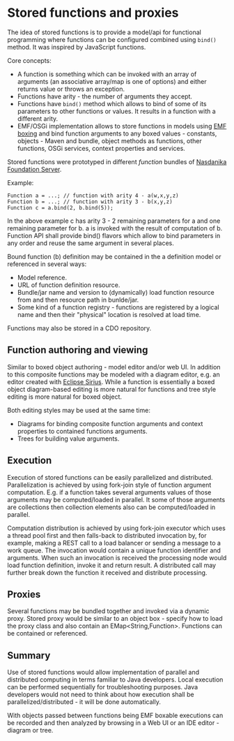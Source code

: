 # Stored functions and proxies

The idea of stored functions is to provide a model/api for functional programming where functions can be configured combined using ``bind()`` method. 
It was inspired by JavaScript functions.

Core concepts:
- A function is something which can be invoked with an array of arguments (an associative array/map is one of options) and either returns value or throws an exception.
- Functions have arity - the number of arguments they accept.
- Functions have ``bind()`` method which allows to bind of some of its parameters to other functions or values. It results in a function with a different arity.
- EMF/OSGi implementation allows to store functions in models using [EMF boxing](emf-boxing.html) and bind function arguments to any boxed values - constants, objects - Maven and bundle, object methods as functions, other functions, OSGi services, context properties and services.

Stored functions were prototyped in different *function* bundles of [Nasdanika Foundation Server](https://github.com/Nasdanika/server/tree/before-cleanup).

Example:

```
Function a = ...; // function with arity 4 - a(w,x,y,z)
Function b = ...; // function with arity 3 - b(x,y,z)
Function c = a.bind(2, b.bind(5));
```

In the above example c has arity 3 - 2 remaining parameters for a and one remaining parameter for b. a is invoked with the result of computation of b.
Function API shall provide bind() flavors which allow to bind parameters in any order and reuse the same argument in several places. 

Bound function (b) definition may be contained in the a definition model or referenced in several ways:
- Model reference.
- URL of function definition resource.
- Bundle/jar name and version to (dynamically) load function resource from and then resource path in bunlde/jar.
- Some kind of a function registry - functions are registered by a logical name and then their "physical" location is resolved at load time.

Functions may also be stored in a CDO repository.

## Function authoring and viewing

Similar to boxed object authoring - model editor and/or web UI. 
In addition to this composite functions may be modeled with a diagram editor, e.g. an editor created with [Eclipse Sirius](https://www.eclipse.org/sirius/). 
While a function is essentially a boxed object diagram-based editing is more natural for functions and tree style editing is more natural for boxed object. 

Both editing styles may be used at the same time:
- Diagrams for binding composite function arguments and context properties to contained functions arguments.
- Trees for building value arguments.      

## Execution

Execution of stored functions can be easily parallelized and distributed. Parallelization is achieved by using fork-join style of function argument computation. 
E.g. if a function takes several arguments values of those arguments may be computed/loaded in parallel. It some of those arguments are collections then collection
elements also can be computed/loaded in parallel.

Computation distribution is achieved by using fork-join executor which uses a thread pool first and then falls-back to distributed invocation by, for example, making a REST call to a load balancer or sending a message to a work queue. The invocation would contain a unique function identifier and arguments. 
When such an invocation is received the processing node would load function definition, invoke it and return result. 
A distributed call may further break down the function it received and distribute processing. 

## Proxies

Several functions may be bundled together and invoked via a dynamic proxy. Stored proxy would be similar to an object box - specify how to load the proxy class
and also contain an EMap<String,Function>. Functions can be contained or referenced. 

## Summary 

Use of stored functions would allow implementation of parallel and distributed computing in terms familiar to Java developers.
Local execution can be performed sequentially for troubleshooting purposes. 
Java developers would not need to think about how execution shall be parallelized/distributed - it will be done automatically.

With objects passed between functions being EMF boxable executions can be recorded and then analyzed by browsing in a Web UI or an IDE editor - diagram or tree.   

